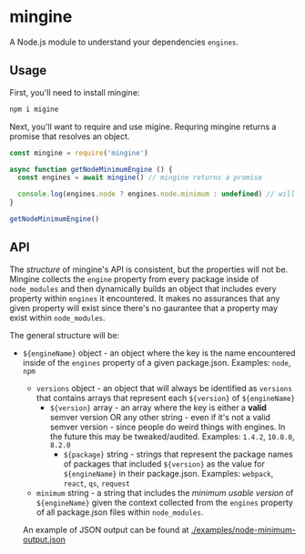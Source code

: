 # mingine

A Node.js module to understand your dependencies `engines`.

## Usage

First, you'll need to install mingine:

```sh
npm i migine
```

Next, you'll want to require and use migine. Requring mingine returns a promise that resolves an object.

```js
const mingine = require('mingine')

async function getNodeMinimumEngine () {
  const engines = await mingine() // mingine returns a promise

  console.log(engines.node ? engines.node.minimum : undefined) // will log the minimum usable version of node.js if there were any `engines` that included `node`, otherwise it'll return undefined
}

getNodeMinimumEngine()
```

## API

The _structure_ of mingine's API is consistent, but the properties will not be. Mingine collects the `engine` property from every package inside of `node_modules` and then dynamically builds an object that includes every property within `engines` it encountered. It makes no assurances that any given property will exist since there's no gaurantee that a property may exist within `node_modules`.

The general structure will be:

- `${engineName}` object - an object where the key is the name encountered inside of the `engines` property of a given package.json. Examples: `node`, `npm`
  - `versions` object - an object that will always be identified as `versions` that contains arrays that represent each `${version}` of `${engineName}`
    - `${version}` array - an array where the key is either a **valid** semver version OR any other string - even if it's not a valid semver version - since people do weird things with engines. In the future this may be tweaked/audited. Examples: `1.4.2`, `10.0.0`, `8.2.0`
      - `${package}` string - strings that represent the package names of packages that included `${version}` as the value for `${engineName}` in their package.json. Examples: `webpack`, `react`, `qs`, `request`
  - `minimum` string - a string that includes the _minimum usable version_ of `${engineName}` given the context collected from the `engines` property of all package.json files within `node_modules`.

  An example of JSON output can be found at [./examples/node-minimum-output.json][]

  [./examples/node-minimum-output.json]:./examples/node-minimum-output.json
